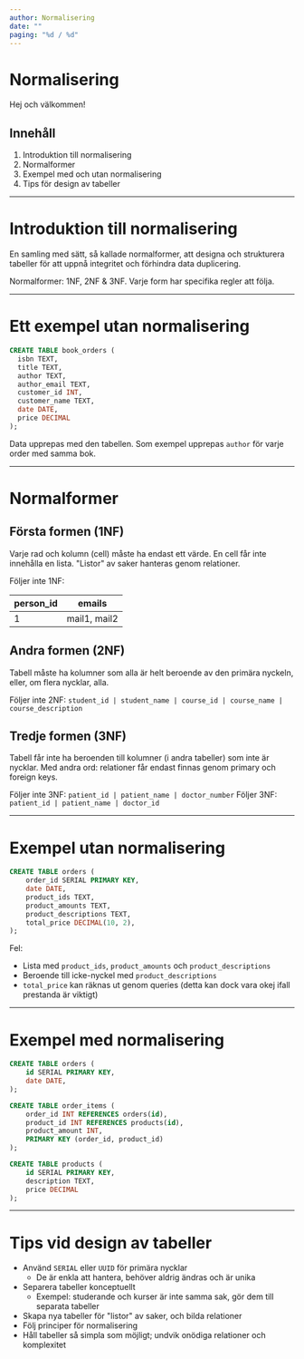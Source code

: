 ```yaml
---
author: Normalisering
date: ""
paging: "%d / %d"
---
```


# Normalisering

Hej och välkommen!

## Innehåll

1. Introduktion till normalisering
2. Normalformer
3. Exempel med och utan normalisering
4. Tips för design av tabeller

---

# Introduktion till normalisering

En samling med sätt, så kallade normalformer, att designa och strukturera tabeller för att uppnå integritet och förhindra data duplicering.

Normalformer: 1NF, 2NF & 3NF. Varje form har specifika regler att följa.

---

# Ett exempel utan normalisering

```sql
CREATE TABLE book_orders (
  isbn TEXT,
  title TEXT,
  author TEXT,
  author_email TEXT,
  customer_id INT,
  customer_name TEXT,
  date DATE,
  price DECIMAL
);
```

Data upprepas med den tabellen. Som exempel upprepas `author` för varje order med samma bok.

---

# Normalformer

## Första formen (1NF)

Varje rad och kolumn (cell) måste ha endast ett värde. En cell får inte innehålla en lista. "Listor" av saker hanteras genom relationer.

Följer inte 1NF:

| person_id | emails       |
| --------- | ------------ |
| 1         | mail1, mail2 |

## Andra formen (2NF)

Tabell måste ha kolumner som alla är helt beroende av den primära nyckeln, eller, om flera nycklar, alla.

Följer inte 2NF: `student_id | student_name | course_id | course_name | course_description`

## Tredje formen (3NF)

Tabell får inte ha beroenden till kolumner (i andra tabeller) som inte är nycklar. Med andra ord: relationer får endast finnas genom primary och foreign keys.

Följer inte 3NF: `patient_id | patient_name | doctor_number`
Följer 3NF: `patient_id | patient_name | doctor_id`

---

# Exempel utan normalisering

```sql
CREATE TABLE orders (
    order_id SERIAL PRIMARY KEY,
    date DATE,
    product_ids TEXT,
    product_amounts TEXT,
    product_descriptions TEXT,
    total_price DECIMAL(10, 2),
);
```

Fel:

- Lista med `product_ids`, `product_amounts` och `product_descriptions`
- Beroende till icke-nyckel med `product_descriptions`
- `total_price` kan räknas ut genom queries (detta kan dock vara okej ifall prestanda är viktigt)

---

# Exempel med normalisering

```sql
CREATE TABLE orders (
    id SERIAL PRIMARY KEY,
    date DATE,
);

CREATE TABLE order_items (
    order_id INT REFERENCES orders(id),
    product_id INT REFERENCES products(id),
    product_amount INT,
    PRIMARY KEY (order_id, product_id)
);

CREATE TABLE products (
    id SERIAL PRIMARY KEY,
    description TEXT,
    price DECIMAL
);
```

---

# Tips vid design av tabeller

- Använd `SERIAL` eller `UUID` för primära nycklar
  - De är enkla att hantera, behöver aldrig ändras och är unika
- Separera tabeller konceptuellt
  - Exempel: studerande och kurser är inte samma sak, gör dem till separata tabeller
- Skapa nya tabeller för "listor" av saker, och bilda relationer
- Följ principer för normalisering
- Håll tabeller så simpla som möjligt; undvik onödiga relationer och komplexitet
